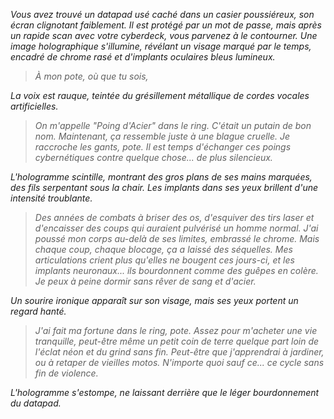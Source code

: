 _Vous avez trouvé un datapad usé caché dans un casier poussiéreux, son écran clignotant faiblement. Il est protégé par un mot de passe, mais après un rapide scan avec votre cyberdeck, vous parvenez à le contourner. Une image holographique s'illumine, révélant un visage marqué par le temps, encadré de chrome rasé et d'implants oculaires bleus lumineux._

> _À mon pote, où que tu sois,_

_La voix est rauque, teintée du grésillement métallique de cordes vocales artificielles._

> _On m'appelle "Poing d'Acier" dans le ring. C'était un putain de bon nom. Maintenant, ça ressemble juste à une blague cruelle. Je raccroche les gants, pote. Il est temps d'échanger ces poings cybernétiques contre quelque chose... de plus silencieux._

_L'hologramme scintille, montrant des gros plans de ses mains marquées, des fils serpentant sous la chair. Les implants dans ses yeux brillent d'une intensité troublante._

> _Des années de combats à briser des os, d'esquiver des tirs laser et d'encaisser des coups qui auraient pulvérisé un homme normal. J'ai poussé mon corps au-delà de ses limites, embrassé le chrome. Mais chaque coup, chaque blocage, ça a laissé des séquelles. Mes articulations crient plus qu'elles ne bougent ces jours-ci, et les implants neuronaux... ils bourdonnent comme des guêpes en colère. Je peux à peine dormir sans rêver de sang et d'acier._

_Un sourire ironique apparaît sur son visage, mais ses yeux portent un regard hanté._

> _J'ai fait ma fortune dans le ring, pote. Assez pour m'acheter une vie tranquille, peut-être même un petit coin de terre quelque part loin de l'éclat néon et du grind sans fin. Peut-être que j'apprendrai à jardiner, ou à retaper de vieilles motos. N'importe quoi sauf ce... ce cycle sans fin de violence._

_L'hologramme s'estompe, ne laissant derrière que le léger bourdonnement du datapad._
